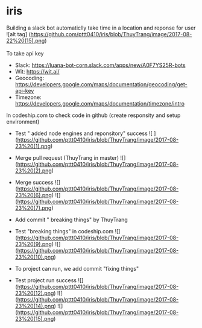 # iris
Building a slack bot automaticlly take time in a location and reponse for user
![alt tag]
(https://github.com/pttt0410/iris/blob/ThuyTrang/image/2017-08-22%20(15).png)
<br /> <br />
To take api key
+ Slack: https://luana-bot-corn.slack.com/apps/new/A0F7YS25R-bots
+ Wit: https://wit.ai/
+ Geocoding: https://developers.google.com/maps/documentation/geocoding/get-api-key
+ Timezone: https://developers.google.com/maps/documentation/timezone/intro

In codeship.com to check code in github (create responsity and setup environment)
+ Test " added node engines and reponsitory" success
![ ]
(https://github.com/pttt0410/iris/blob/ThuyTrang/image/2017-08-23%20(1).png)

+ Merge pull request (ThuyTrang in master)
![]
(https://github.com/pttt0410/iris/blob/ThuyTrang/image/2017-08-23%20(2).png)
+ Merge success
![]
(https://github.com/pttt0410/iris/blob/ThuyTrang/image/2017-08-23%20(6).png)
![]
(https://github.com/pttt0410/iris/blob/ThuyTrang/image/2017-08-23%20(7).png)
+ Add commit " breaking things" by ThuyTrang
+ Test "breaking things" in codeship.com
![]
(https://github.com/pttt0410/iris/blob/ThuyTrang/image/2017-08-23%20(9).png)
![]
(https://github.com/pttt0410/iris/blob/ThuyTrang/image/2017-08-23%20(10).png)
+ To project can run, we add commit "fixing things"
+ Test project run success
![]
(https://github.com/pttt0410/iris/blob/ThuyTrang/image/2017-08-23%20(12).png)
![]
(https://github.com/pttt0410/iris/blob/ThuyTrang/image/2017-08-23%20(14).png)
![]
(https://github.com/pttt0410/iris/blob/ThuyTrang/image/2017-08-23%20(15).png)
